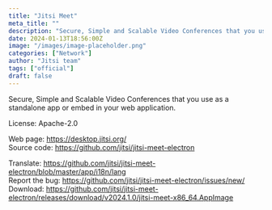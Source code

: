 ```yaml
---
title: "Jitsi Meet"
meta_title: ""
description: "Secure, Simple and Scalable Video Conferences that you use as a standalone app or embed in your web application."
date: 2024-01-13T18:56:00Z
image: "/images/image-placeholder.png"
categories: ["Network"]
author: "Jitsi team"
tags: ["official"]
draft: false
---
```


Secure, Simple and Scalable Video Conferences that you use as a standalone app or embed in your web application.

License: Apache-2.0

Web page: https://desktop.jitsi.org/  
Source code: https://github.com/jitsi/jitsi-meet-electron

Translate: https://github.com/jitsi/jitsi-meet-electron/blob/master/app/i18n/lang  
Report the bug: https://github.com/jitsi/jitsi-meet-electron/issues/new/  
Download: https://github.com/jitsi/jitsi-meet-electron/releases/download/v2024.1.0/jitsi-meet-x86_64.AppImage
